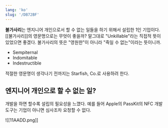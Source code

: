 ```yaml
---
lang: 'ko'
slug: '/DB72BF'
---
```


**불가사리**는 엔지니어 개인으로서 할 수 없는 일들을 하기 위해서 설립한 1인 기업이다. [[불가사리]]의 영문명으로는 무엇이 좋을까? 말그대로 "Unkillable"라는 직접적 뜻이 있었으면 좋겠다. 불가사리의 뜻은 "영원한"이 아니라 "죽일 수 없는"이라는 뜻이니까.

- Sempiternal
- Indomitable
- Indestructible

적절한 영문명이 생각나기 전까지는 Starfish, Co.로 사용하려 한다.

## 엔지니어 개인으로 할 수 없는 일?

개발을 하면 할수록 설립의 필요성을 느꼈다. 예를 들어 Apple의 PassKit의 NFC 개발 도구는 기업이 아니면 심사조차 요청할 수 없다.

![[11AADD.png]]

